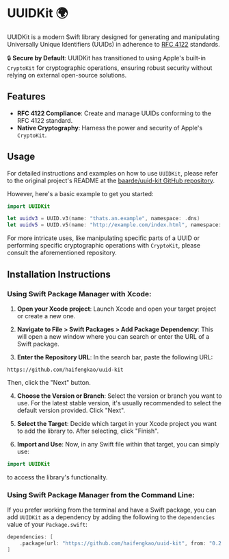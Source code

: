 # UUIDKit 🌍

UUIDKit is a modern Swift library designed for generating and manipulating Universally Unique Identifiers (UUIDs) in adherence to [RFC 4122](https://tools.ietf.org/html/rfc4122.html) standards.

🔒 **Secure by Default**: UUIDKit has transitioned to using Apple's built-in `CryptoKit` for cryptographic operations, ensuring robust security without relying on external open-source solutions.

## Features

- **RFC 4122 Compliance**: Create and manage UUIDs conforming to the RFC 4122 standard.
- **Native Cryptography**: Harness the power and security of Apple's `CryptoKit`.

## Usage

For detailed instructions and examples on how to use `UUIDKit`, please refer to the original project's README at the [baarde/uuid-kit GitHub repository](https://github.com/baarde/uuid-kit).

However, here's a basic example to get you started:

```swift
import UUIDKit

let uuidv3 = UUID.v3(name: "thats.an.example", namespace: .dns)
let uuidv5 = UUID.v5(name: "http://example.com/index.html", namespace: .url)
```

For more intricate uses, like manipulating specific parts of a UUID or performing specific cryptographic operations with `CryptoKit`, please consult the aforementioned repository.


## Installation Instructions

### Using Swift Package Manager with Xcode:

1. **Open your Xcode project**: Launch Xcode and open your target project or create a new one.

2. **Navigate to File > Swift Packages > Add Package Dependency**: This will open a new window where you can search or enter the URL of a Swift package.

3. **Enter the Repository URL**: In the search bar, paste the following URL:
```
https://github.com/haifengkao/uuid-kit
```
Then, click the "Next" button.

4. **Choose the Version or Branch**: Select the version or branch you want to use. For the latest stable version, it's usually recommended to select the default version provided. Click "Next".

5. **Select the Target**: Decide which target in your Xcode project you want to add the library to. After selecting, click "Finish".

6. **Import and Use**: Now, in any Swift file within that target, you can simply use:
```swift
import UUIDKit
```
to access the library's functionality.

### Using Swift Package Manager from the Command Line:

If you prefer working from the terminal and have a Swift package, you can add `UUIDKit` as a dependency by adding the following to the `dependencies` value of your `Package.swift`:

```swift
dependencies: [
    .package(url: "https://github.com/haifengkao/uuid-kit", from: "0.2.0")
]
```